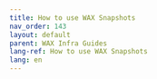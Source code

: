 ```yaml
---
title: How to use WAX Snapshots
nav_order: 143
layout: default
parent: WAX Infra Guides
lang-ref: How to use WAX Snapshots
lang: en
---
```

